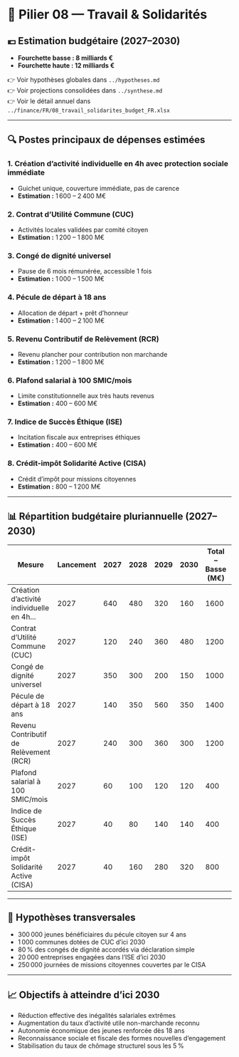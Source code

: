 # 🧮 Pilier 08 — Travail & Solidarités

## 💶 Estimation budgétaire (2027–2030)

- **Fourchette basse : 8 milliards €**
- **Fourchette haute : 12 milliards €**

👉 Voir hypothèses globales dans `../hypotheses.md`  
👉 Voir projections consolidées dans `../synthese.md`  
👉 Voir le détail annuel dans `../finance/FR/08_travail_solidarites_budget_FR.xlsx`

---

## 🔍 Postes principaux de dépenses estimées

### 1. Création d’activité individuelle en 4h avec protection sociale immédiate
- Guichet unique, couverture immédiate, pas de carence  
- **Estimation :** 1 600 – 2 400 M€

### 2. Contrat d’Utilité Commune (CUC)
- Activités locales validées par comité citoyen  
- **Estimation :** 1 200 – 1 800 M€

### 3. Congé de dignité universel
- Pause de 6 mois rémunérée, accessible 1 fois  
- **Estimation :** 1 000 – 1 500 M€

### 4. Pécule de départ à 18 ans
- Allocation de départ + prêt d’honneur  
- **Estimation :** 1 400 – 2 100 M€

### 5. Revenu Contributif de Relèvement (RCR)
- Revenu plancher pour contribution non marchande  
- **Estimation :** 1 200 – 1 800 M€

### 6. Plafond salarial à 100 SMIC/mois
- Limite constitutionnelle aux très hauts revenus  
- **Estimation :** 400 – 600 M€

### 7. Indice de Succès Éthique (ISE)
- Incitation fiscale aux entreprises éthiques  
- **Estimation :** 400 – 600 M€

### 8. Crédit-impôt Solidarité Active (CISA)
- Crédit d’impôt pour missions citoyennes  
- **Estimation :** 800 – 1 200 M€

---

## 📊 Répartition budgétaire pluriannuelle (2027–2030)

| Mesure                                           | Lancement | 2027 | 2028 | 2029 | 2030 | Total – Basse (M€) | Haute (M€) |
|--------------------------------------------------|-----------|------|------|------|------|---------------------|------------|
| Création d’activité individuelle en 4h...        | 2027      | 640  | 480  | 320  | 160  | 1600                | 2400       |
| Contrat d’Utilité Commune (CUC)                  | 2027      | 120  | 240  | 360  | 480  | 1200                | 1800       |
| Congé de dignité universel                       | 2027      | 350  | 300  | 200  | 150  | 1000                | 1500       |
| Pécule de départ à 18 ans                        | 2027      | 140  | 350  | 560  | 350  | 1400                | 2100       |
| Revenu Contributif de Relèvement (RCR)           | 2027      | 240  | 300  | 360  | 300  | 1200                | 1800       |
| Plafond salarial à 100 SMIC/mois                 | 2027      | 60   | 100  | 120  | 120  | 400                 | 600        |
| Indice de Succès Éthique (ISE)                   | 2027      | 40   | 80   | 140  | 140  | 400                 | 600        |
| Crédit-impôt Solidarité Active (CISA)            | 2027      | 40   | 160  | 280  | 320  | 800                 | 1200       |

---

## 📌 Hypothèses transversales

- 300 000 jeunes bénéficiaires du pécule citoyen sur 4 ans  
- 1 000 communes dotées de CUC d’ici 2030  
- 80 % des congés de dignité accordés via déclaration simple  
- 20 000 entreprises engagées dans l’ISE d’ici 2030  
- 250 000 journées de missions citoyennes couvertes par le CISA

---

## 📈 Objectifs à atteindre d’ici 2030

- Réduction effective des inégalités salariales extrêmes  
- Augmentation du taux d’activité utile non-marchande reconnu  
- Autonomie économique des jeunes renforcée dès 18 ans  
- Reconnaissance sociale et fiscale des formes nouvelles d’engagement  
- Stabilisation du taux de chômage structurel sous les 5 %
